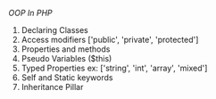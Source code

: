 _OOP In PHP_

1. Declaring Classes
2. Access modifiers ['public', 'private', 'protected']
3. Properties and methods
4. Pseudo Variables ($this)
5. Typed Properties ex: ['string', 'int', 'array', 'mixed']
6. Self and Static keywords
7. Inheritance Pillar
